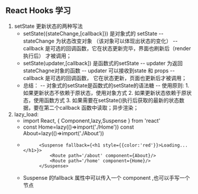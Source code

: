 ## React Hooks 学习
1. setState 更新状态的两种写法
    - setState({stateChange,[callback]})    是对象式的 setState
        -- stateChange  为状态改变对象 （该对象可以体现出状态的变化）
        -- callback 是可选的回调函数，它在状态更新完毕，界面也刷新后（render 执行后） 才被调用；
    - setState(updater,[callback]) 是函数式的setState
        -- updater 为返回stateChagne对象的函数
        -- updater 可以接收到state 和 props
        -- callback 是可选的回调函数， 它在状态更新，页面也更新后才被调用；
    - 总结：
        -- 对象式的setState是函数式的setState的语法糖
        -- 使用原则:
            1. 如果更新状态不依赖于原状态，使用对象方式
            2. 如果更新状态依赖于原状态，使用函数方式
            3. 如果需要在setState()执行后获取的最新的状态数据，要在第二个callback 函数中读取；异步渲染；
2. lazy_load: 
    - import React, { Component,lazy,Suspense } from 'react'
    - 
        const Home=lazy(()=>import('./Home'))
        const About=lazy(()=>import('./About'))
    -           <Suspense fallback={<h1 style={{color:'red'}}>Loading...</h1>}>
                    <Route path='/about' component={About}/>
                    <Route path='/home' component={Home}/>
                </Suspense>
    - Suspense 的fallback 属性中可以传入一个 component ,也可以手写一个节点
